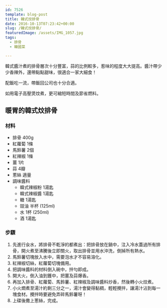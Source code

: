 ```yaml
---
id: 7526
template: blog-post
title: 韓式炆排骨
date: 2016-10-13T07:23:42+00:00
slug: /韓式炆排骨/
featuredImage: /assets/IMG_1057.jpg
tags:
  - 排骨
  - 韓國菜

---
```

韓式醬汁煮的排骨層次十分豐富，蒜的比例較多，惹味的程度大大提高。醬汁帶少少香辣外，還帶點點甜味，很適合一家大細食！

配飯吃一流，帶飯回公司也十分合適。

<!--more-->

如用電子高壓煲炆煮，更可縮短時間及節省燃料。

## 暖胃的韓式炆排骨

### 材料

* 排骨 400g
* 紅蘿蔔 1條
* 馬鈴薯 2個
* 紅辣椒 1條
* 薑 1片
* 蒜 4瓣
* 蔥絲 適量
* 調味醬料 
    * 韓式辣椒粉 1湯匙
    * 韓式辣椒醬 1湯匙
    * 糖 1湯匙
    * 豉油 半杯 (125ml)
    * 水 1杯 (250ml)
    * 酒 1湯匙

### 步驟

  1. 先進行汆水，將排骨不乾淨的都煮出：把排骨放在鍋中，注入冷水蓋過所有排骨，開火煮至沸騰後立即關火，取出排骨並用水沖洗，倒掉所有熱水。
  2. 馬鈴薯切塊放入水中，需要泡水才不容易溶化。
  3. 紅辣椒切絲，紅蘿蔔切塊備用。
  4. 把調味醬料的材料倒入碗中，拌勻即成。
  5. 開大火，倒入油到鑊中，把薑及蒜爆香。
  6. 再加入排骨、紅蘿蔔、馬鈴薯、紅辣椒及調味醬料炒香，然後轉小火炆煮。
  7. 小火燜煮至湯汁約剩三分之一，湯汁會變得黏稠，輕輕攪拌，讓湯汁沾到每一塊食材。攪拌時要避免弄碎馬鈴薯呀！
  8. 上碟後撒上蔥絲，完成。